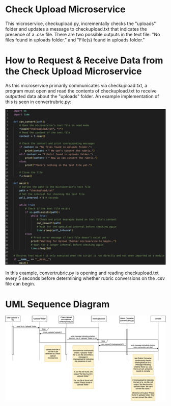 # Check Upload Microservice 
This microservice, checkupload.py, incrementally checks the "uploads" folder and updates a message to checkupload.txt that indicates the presence of a .csv file. There are two possible outputs in the text file: "No files found in uploads folder." and "File(s) found in uploads folder." 

# How to Request & Receive Data from the Check Upload Microservice
As this microservice primarily communicates via checkupload.txt, a program must open and read the contents of checkupload.txt to receive outputted data about the "uploads" folder. An example implementation of this is seen in convertrubric.py:

<img src="readme/example.png">

In this example, convertrubric.py is opening and reading checkupload.txt every 5 seconds before determining whether rubric conversions on the .csv file can begin.

# UML Sequence Diagram
<img src="readme/uml.png">
